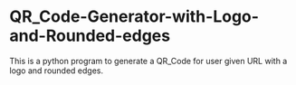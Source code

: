 # QR_Code-Generator-with-Logo-and-Rounded-edges
This is a python program to generate a QR_Code for user given URL with a logo and rounded edges.  
